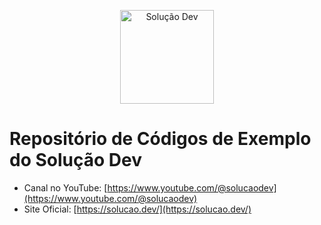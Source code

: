 <p align="center">
<img src="https://solucao.dev/wp-content/uploads/2023/03/SolucaoDevIcon.png" alt="Solução Dev" width="150"/>
</p>

# Repositório de Códigos de Exemplo do Solução Dev
- Canal no YouTube: [https://www.youtube.com/@solucaodev](https://www.youtube.com/@solucaodev)
- Site Oficial: [https://solucao.dev/](https://solucao.dev/)

